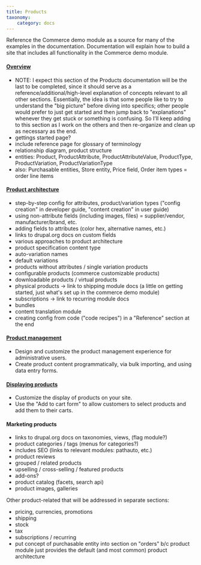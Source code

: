 ```yaml
---
title: Products
taxonomy:
    category: docs
---
```


Reference the Commerce demo module as a source for many of the examples in the documentation. Documentation will explain how to build a site that includes all functionality in the Commerce demo module.

#### [Overview](01.overview)
- NOTE: I expect this section of the Products documentation will be the last to be completed, since it should serve as a reference/additional/high-level explanation of concepts relevant to all other sections. Essentially, the idea is that some people like to try to understand the "big picture" before diving into specifics; other people would prefer to just get started and then jump back to "explanations" whenever they get stuck or something is confusing. So I'll keep adding to this section as I work on the others and then re-organize and clean up as necessary as the end.
- gettings started page?
- include reference page for glossary of terminology
- relationship diagram, product structure
- entities: Product, ProductAttribute, ProductAttributeValue, ProductType, ProductVariation, ProductVariationType
- also: Purchasable entities, Store entity, Price field, Order item types = order line items

#### [Product architecture](02.product-architecture)
- step-by-step config for attributes, product/variation types ("config creation" in developer guide, "content creation" in user guide)
- using non-attribute fields (including images, files) = supplier/vendor, manufacturer/brand, etc.
- adding fields to attributes (color hex, alternative names, etc.)
- links to drupal.org docs on custom fields
- various approaches to product architecture
- product specification content type
- auto-variation names
- default variations
- products without attributes / single variation products
- configurable products (commerce customizable products)
- downloadable products / virtual products
- physical products -> link to shipping module docs (a little on getting started, just what's set up in the commerce demo module)
- subscriptions -> link to recurring module docs
- bundles
- content translation module
- creating config from code ("code recipes") in a "Reference" section at the end

#### [Product management](03.product-management)
- Design and customize the product management experience for administrative users.
- Create product content programmatically, via bulk importing, and using data entry forms.

#### [Displaying products](04.displaying-products)
- Customize the display of products on your site.
- Use the "Add to cart form" to allow customers to select products and add them to their carts.

#### Marketing products
- links to drupal.org docs on taxonomies, views, (flag module?)
- product categories / tags (menus for categories?)
- includes SEO (links to relevant modules: pathauto, etc.)
- product reviews
- grouped / related products
- upselling / cross-selling / featured products
- add-ons?
- product catalog (facets, search api)
- product images, galleries


Other product-related that will be addressed in separate sections:
- pricing, currencies, promotions
- shipping
- stock
- tax
- subscriptions / recurring
- put concept of purchasable entity into section on "orders" b/c product module just provides the default (and most common) product architecture

